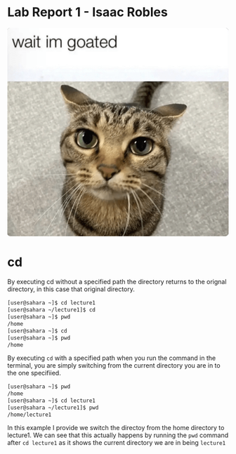 # Lab Report 1 - Isaac Robles
![Image](cat.png)


# cd <path>

By executing cd without a specified path the directory returns to the orignal directory, in this case that original directory.
```
[user@sahara ~]$ cd lecture1
[user@sahara ~/lecture1]$ cd
[user@sahara ~]$ pwd
/home
[user@sahara ~]$ cd
[user@sahara ~]$ pwd
/home
```



By executing `cd` with a specified path when you run the command in the terminal, you are simply switching from the current directory you are in to the one specifiied. 
```
[user@sahara ~]$ pwd
/home
[user@sahara ~]$ cd lecture1
[user@sahara ~/lecture1]$ pwd
/home/lecture1
```
In this example I provide we switch the directoy from the home directory to lecture1. We can see that this actually happens by running the `pwd` command after `cd lecture1` as it shows the current directory we are in being `lecture1`
